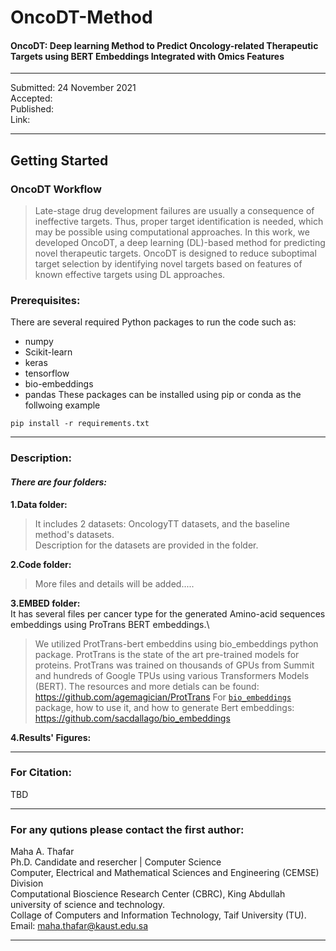 # OncoDT-Method
#### OncoDT: Deep learning Method to Predict Oncology-related Therapeutic Targets using BERT Embeddings Integrated with Omics Features

----------------------------------------------
Submitted: 24 November 2021\
Accepted:\
Published:\
Link:

--------------------------------------

## Getting Started


### OncoDT Workflow
> Late-stage drug development failures are usually a consequence of ineffective targets. Thus, proper target identification is needed, which may be possible using computational approaches. In this work, we developed OncoDT, a deep learning (DL)-based method for predicting novel therapeutic targets. OncoDT is designed to reduce suboptimal target selection by identifying novel targets based on features of known effective targets using DL approaches.



### Prerequisites:

There are several required Python packages to run the code such as:
- numpy
- Scikit-learn
- keras
- tensorflow
- bio-embeddings
- pandas
These packages can be installed using pip or conda as the follwoing example
```
pip install -r requirements.txt
```
----

### Description:
#### *There are four folders:*

  **1.Data folder:** 
  > It includes 2 datasets: OncologyTT datasets, and the baseline method's datasets.\
  > Description for the datasets are provided in the folder.
  
  **2.Code folder:**
  > More files and details will be added.....
     
  **3.EMBED folder:**\
  It has several files per cancer type for the generated Amino-acid sequences embeddings using ProTrans BERT embeddings.\
  > We utilized ProtTrans-bert embeddins using bio_embeddings python package.
  > ProtTrans is the state of the art pre-trained models for proteins. ProtTrans was trained on thousands of GPUs from Summit and hundreds of Google TPUs using various Transformers Models (BERT). The resources and more detials can be found: https://github.com/agemagician/ProtTrans
  > For [`bio_embeddings`](https://github.com/sacdallago/bio_embeddings) package, how to use it, and how to generate Bert embeddings:\
  > https://github.com/sacdallago/bio_embeddings
  
  **4.Results' Figures:** 
  

-----------------------------------------------
### For Citation:
TBD

--------------------------------------------------------------------
### For any qutions please contact the first author:

Maha A. Thafar \
Ph.D. Candidate and resercher | Computer Science\
Computer, Electrical and Mathematical Sciences and Engineering (CEMSE) Division\
Computational Bioscience Research Center (CBRC), King Abdullah university of science and technology.\
Collage of Computers and Information Technology, Taif University (TU).\
Email: maha.thafar@kaust.edu.sa

----
